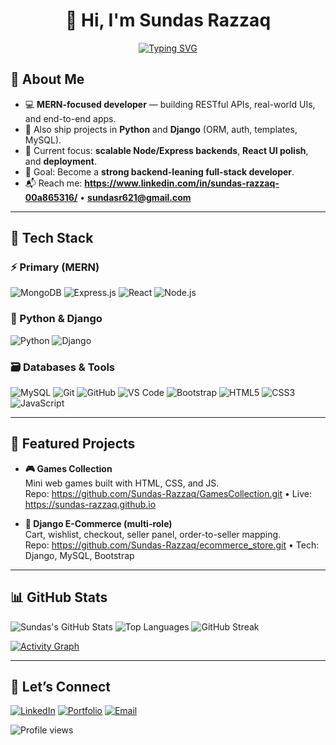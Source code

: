 <div align="center">

# 👋 Hi, I'm **Sundas Razzaq**

[![Typing SVG](https://readme-typing-svg.demolab.com?font=Fira+Code&pause=900&width=520&lines=MERN+Stack+Developer;Backend+%E2%80%A2+APIs+%E2%80%A2+Databases;Also+Python+%2F+Django+Lover;Always+learning%2C+always+building)](https://git.io/typing-svg)

</div>

## 🚀 About Me
- 💻 **MERN-focused developer** — building RESTful APIs, real-world UIs, and end-to-end apps.
- 🐍 Also ship projects in **Python** and **Django** (ORM, auth, templates, MySQL).
- 🔭 Current focus: **scalable Node/Express backends**, **React UI polish**, and **deployment**.
- 🎯 Goal: Become a **strong backend-leaning full-stack developer**.
- 📬 Reach me: **https://www.linkedin.com/in/sundas-razzaq-00a865316/** • **sundasr621@gmail.com**

---

## 🧰 Tech Stack

### ⚡ Primary (MERN)
![MongoDB](https://img.shields.io/badge/MongoDB-4EA94B?style=for-the-badge&logo=mongodb&logoColor=white)
![Express.js](https://img.shields.io/badge/Express.js-000000?style=for-the-badge&logo=express&logoColor=white)
![React](https://img.shields.io/badge/React-20232A?style=for-the-badge&logo=react&logoColor=61DAFB)
![Node.js](https://img.shields.io/badge/Node.js-339933?style=for-the-badge&logo=nodedotjs&logoColor=white)

### 🐍 Python & Django
![Python](https://img.shields.io/badge/Python-3776AB?style=for-the-badge&logo=python&logoColor=white)
![Django](https://img.shields.io/badge/Django-092E20?style=for-the-badge&logo=django&logoColor=white)

### 🗃️ Databases & Tools
![MySQL](https://img.shields.io/badge/MySQL-4479A1?style=for-the-badge&logo=mysql&logoColor=white)
![Git](https://img.shields.io/badge/Git-F05032?style=for-the-badge&logo=git&logoColor=white)
![GitHub](https://img.shields.io/badge/GitHub-181717?style=for-the-badge&logo=github&logoColor=white)
![VS Code](https://img.shields.io/badge/VS%20Code-007ACC?style=for-the-badge&logo=visualstudiocode&logoColor=white)
![Bootstrap](https://img.shields.io/badge/Bootstrap-7952B3?style=for-the-badge&logo=bootstrap&logoColor=white)
![HTML5](https://img.shields.io/badge/HTML5-E34F26?style=for-the-badge&logo=html5&logoColor=white)
![CSS3](https://img.shields.io/badge/CSS3-1572B6?style=for-the-badge&logo=css3&logoColor=white)
![JavaScript](https://img.shields.io/badge/JavaScript-F7DF1E?style=for-the-badge&logo=javascript&logoColor=000)

---

## 🧩 Featured Projects

- **🎮 Games Collection**  
  Mini web games built with HTML, CSS, and JS.  
  Repo: https://github.com/Sundas-Razzaq/GamesCollection.git • Live: https://sundas-razzaq.github.io

- **🛒 Django E-Commerce (multi-role)**  
  Cart, wishlist, checkout, seller panel, order-to-seller mapping.  
  Repo: https://github.com/Sundas-Razzaq/ecommerce_store.git • Tech: Django, MySQL, Bootstrap

---

## 📊 GitHub Stats

![Sundas's GitHub Stats](https://github-readme-stats.vercel.app/api?username=Sundas-Razzaq&show_icons=true&theme=tokyonight)
![Top Languages](https://github-readme-stats.vercel.app/api/top-langs/?username=Sundas-Razzaq&layout=compact&theme=tokyonight)
![GitHub Streak](https://streak-stats.demolab.com?user=Sundas-Razzaq&theme=tokyonight)

[![Activity Graph](https://github-readme-activity-graph.vercel.app/graph?username=Sundas-Razzaq&theme=react-dark&area=true&hide_border=true)](https://github.com/ashutosh00710/github-readme-activity-graph)

---

## 🤝 Let’s Connect

[![LinkedIn](https://img.shields.io/badge/LinkedIn-0A66C2?style=for-the-badge&logo=linkedin&logoColor=white)](YOUR_LINKEDIN_HERE)
[![Portfolio](https://img.shields.io/badge/Portfolio-121212?style=for-the-badge&logo=vercel&logoColor=white)](YOUR_PORTFOLIO_HERE)
[![Email](https://img.shields.io/badge/Email-181717?style=for-the-badge&logo=gmail&logoColor=white)](mailto:YOUR_EMAIL_HERE)

<!-- Optional: Profile views counter -->
![Profile views](https://komarev.com/ghpvc/?username=Sundas-Razzaq&style=flat-square&color=blue) 
